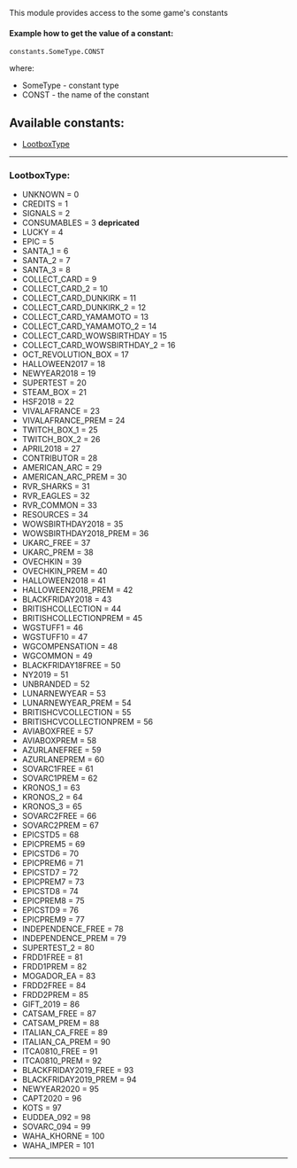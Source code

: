 This module provides access to the some game's constants

#### Example how to get the value of a constant:
    constants.SomeType.CONST 

where:
- SomeType - constant type
- CONST - the name of the constant

## Available constants:

- [LootboxType](#LootboxType)

---

### LootboxType:

- UNKNOWN = 0
- CREDITS = 1
- SIGNALS = 2
- CONSUMABLES = 3 **depricated**
- LUCKY = 4
- EPIC = 5
- SANTA_1 = 6
- SANTA_2 = 7
- SANTA_3 = 8
- COLLECT_CARD = 9
- COLLECT_CARD_2 = 10
- COLLECT_CARD_DUNKIRK = 11
- COLLECT_CARD_DUNKIRK_2 = 12
- COLLECT_CARD_YAMAMOTO = 13
- COLLECT_CARD_YAMAMOTO_2 = 14
- COLLECT_CARD_WOWSBIRTHDAY = 15
- COLLECT_CARD_WOWSBIRTHDAY_2 = 16
- OCT_REVOLUTION_BOX = 17
- HALLOWEEN2017 = 18
- NEWYEAR2018 = 19
- SUPERTEST = 20
- STEAM_BOX = 21
- HSF2018 = 22
- VIVALAFRANCE = 23
- VIVALAFRANCE_PREM = 24
- TWITCH_BOX_1 = 25
- TWITCH_BOX_2 = 26
- APRIL2018 = 27
- CONTRIBUTOR = 28
- AMERICAN_ARC = 29
- AMERICAN_ARC_PREM = 30
- RVR_SHARKS = 31
- RVR_EAGLES = 32
- RVR_COMMON = 33
- RESOURCES = 34
- WOWSBIRTHDAY2018 = 35
- WOWSBIRTHDAY2018_PREM = 36
- UKARC_FREE = 37
- UKARC_PREM = 38
- OVECHKIN = 39
- OVECHKIN_PREM = 40
- HALLOWEEN2018 = 41
- HALLOWEEN2018_PREM = 42
- BLACKFRIDAY2018 = 43
- BRITISHCOLLECTION = 44
- BRITISHCOLLECTIONPREM = 45
- WGSTUFF1 = 46
- WGSTUFF10 = 47
- WGCOMPENSATION = 48
- WGCOMMON = 49
- BLACKFRIDAY18FREE = 50
- NY2019 = 51
- UNBRANDED = 52
- LUNARNEWYEAR = 53
- LUNARNEWYEAR_PREM = 54
- BRITISHCVCOLLECTION = 55
- BRITISHCVCOLLECTIONPREM = 56
- AVIABOXFREE = 57
- AVIABOXPREM = 58
- AZURLANEFREE = 59
- AZURLANEPREM = 60
- SOVARC1FREE = 61
- SOVARC1PREM = 62
- KRONOS_1 = 63
- KRONOS_2 = 64
- KRONOS_3 = 65
- SOVARC2FREE = 66
- SOVARC2PREM = 67
- EPICSTD5 = 68
- EPICPREM5 = 69
- EPICSTD6 = 70
- EPICPREM6 = 71
- EPICSTD7 = 72
- EPICPREM7 = 73
- EPICSTD8 = 74
- EPICPREM8 = 75
- EPICSTD9 = 76
- EPICPREM9 = 77
- INDEPENDENCE_FREE = 78
- INDEPENDENCE_PREM = 79
- SUPERTEST_2 = 80
- FRDD1FREE = 81
- FRDD1PREM = 82
- MOGADOR_EA = 83
- FRDD2FREE = 84
- FRDD2PREM = 85
- GIFT_2019 = 86
- CATSAM_FREE = 87
- CATSAM_PREM = 88
- ITALIAN_CA_FREE = 89
- ITALIAN_CA_PREM = 90
- ITCA0810_FREE = 91
- ITCA0810_PREM = 92
- BLACKFRIDAY2019_FREE = 93
- BLACKFRIDAY2019_PREM = 94
- NEWYEAR2020 = 95
- CAPT2020 = 96
- KOTS = 97
- EUDDEA_092 = 98
- SOVARC_094 = 99
- WAHA_KHORNE = 100
- WAHA_IMPER = 101

---

